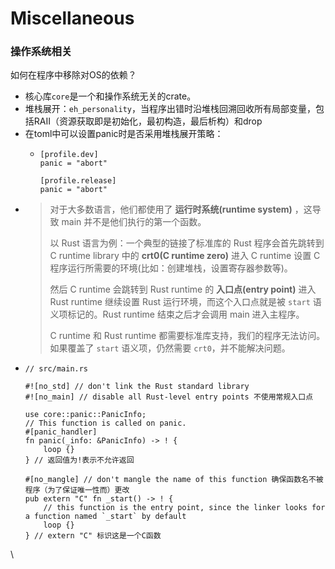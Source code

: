 # Miscellaneous

### 操作系统相关

如何在程序中移除对OS的依赖？

* 核心库`core`是一个和操作系统无关的crate。
* 堆栈展开：`eh_personality`，当程序出错时沿堆栈回溯回收所有局部变量，包括RAII（资源获取即是初始化，最初构造，最后析构）和drop
* 在toml中可以设置panic时是否采用堆栈展开策略：
  * ```
    [profile.dev]
    panic = "abort"

    [profile.release]
    panic = "abort"
    ```
* > 对于大多数语言，他们都使用了 **运行时系统(runtime system)** ，这导致 main 并不是他们执行的第一个函数。
  >
  > 以 Rust 语言为例：一个典型的链接了标准库的 Rust 程序会首先跳转到 C runtime library 中的 **crt0(C runtime zero)** 进入 C runtime 设置 C 程序运行所需要的环境(比如：创建堆栈，设置寄存器参数等)。
  >
  > 然后 C runtime 会跳转到 Rust runtime 的 **入口点(entry point)** 进入 Rust runtime 继续设置 Rust 运行环境，而这个入口点就是被 `start` 语义项标记的。Rust runtime 结束之后才会调用 main 进入主程序。
  >
  > C runtime 和 Rust runtime 都需要标准库支持，我们的程序无法访问。如果覆盖了 `start` 语义项，仍然需要 `crt0`，并不能解决问题。
* ```
  // src/main.rs

  #![no_std] // don't link the Rust standard library
  #![no_main] // disable all Rust-level entry points 不使用常规入口点

  use core::panic::PanicInfo;
  // This function is called on panic.
  #[panic_handler]
  fn panic(_info: &PanicInfo) -> ! {
      loop {}
  } // 返回值为!表示不允许返回

  #[no_mangle] // don't mangle the name of this function 确保函数名不被程序（为了保证唯一性而）更改
  pub extern "C" fn _start() -> ! {
      // this function is the entry point, since the linker looks for a function named `_start` by default
      loop {}
  } // extern "C" 标识这是一个C函数
  ```

\
